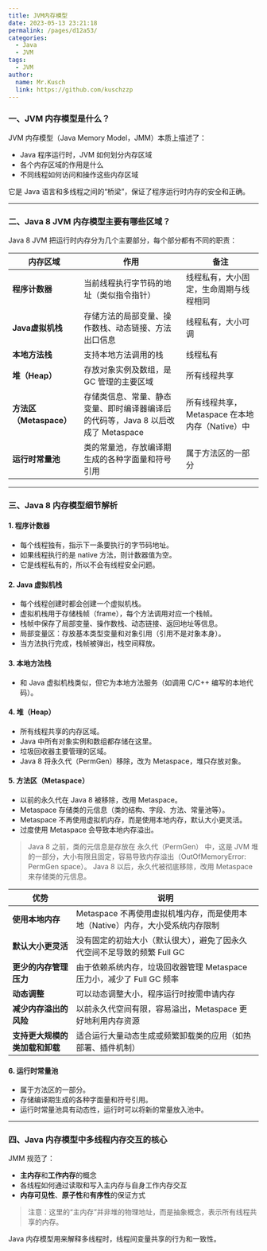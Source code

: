 ```yaml
---
title: JVM内存模型
date: 2023-05-13 23:21:18
permalink: /pages/d12a53/
categories:
  - Java
  - JVM
tags:
  - JVM
author: 
  name: Mr.Kusch
  link: https://github.com/kuschzzp
---
```

### 一、JVM 内存模型是什么？

JVM 内存模型（Java Memory Model，JMM）本质上描述了：

* Java 程序运行时，JVM 如何划分内存区域
* 各个内存区域的作用是什么
* 不同线程如何访问和操作这些内存区域

它是 Java 语言和多线程之间的“桥梁”，保证了程序运行时内存的安全和正确。

---

### 二、Java 8 JVM 内存模型主要有哪些区域？

Java 8 JVM 把运行时内存分为几个主要部分，每个部分都有不同的职责：

| 内存区域               | 作用                                                | 备注                              |
| ------------------ | ------------------------------------------------- | ------------------------------- |
| **程序计数器**          | 当前线程执行字节码的地址（类似指令指针）                              | 线程私有，大小固定，生命周期与线程相同             |
| **Java虚拟机栈**       | 存储方法的局部变量、操作数栈、动态链接、方法出口信息                        | 线程私有，大小可调                       |
| **本地方法栈**          | 支持本地方法调用的栈                                        | 线程私有                            |
| **堆（Heap）**        | 存放对象实例及数组，是 GC 管理的主要区域                            | 所有线程共享                          |
| **方法区（Metaspace）** | 存储类信息、常量、静态变量、即时编译器编译后的代码等，Java 8 以后改成了 Metaspace | 所有线程共享，Metaspace 在本地内存（Native）中 |
| **运行时常量池**         | 类的常量池，存放编译期生成的各种字面量和符号引用                          | 属于方法区的一部分                       |

---

### 三、Java 8 内存模型细节解析

#### 1. 程序计数器

* 每个线程独有，指示下一条要执行的字节码地址。
* 如果线程执行的是 native 方法，则计数器值为空。
* 它是线程私有的，所以不会有线程安全问题。

#### 2. Java 虚拟机栈

* 每个线程创建时都会创建一个虚拟机栈。
* 虚拟机栈用于存储栈帧（frame），每个方法调用对应一个栈帧。
* 栈帧中保存了局部变量、操作数栈、动态链接、返回地址等信息。
* 局部变量区：存放基本类型变量和对象引用（引用不是对象本身）。
* 当方法执行完成，栈帧被弹出，栈空间释放。

#### 3. 本地方法栈

* 和 Java 虚拟机栈类似，但它为本地方法服务（如调用 C/C++ 编写的本地代码）。

#### 4. 堆（Heap）

* 所有线程共享的内存区域。
* Java 中所有对象实例和数组都存储在这里。
* 垃圾回收器主要管理的区域。
* Java 8 将永久代（PermGen）移除，改为 Metaspace，堆只存放对象。

#### 5. 方法区（Metaspace）

* 以前的永久代在 Java 8 被移除，改用 Metaspace。
* Metaspace 存储类的元信息（类的结构、字段、方法、常量池等）。
* Metaspace 不再使用虚拟机内存，而是使用本地内存，默认大小更灵活。
* 过度使用 Metaspace 会导致本地内存溢出。

> Java 8 之前，类的元信息是存放在 永久代（PermGen） 中，这是 JVM 堆的一部分，大小有限且固定，容易导致内存溢出（OutOfMemoryError: PermGen space）。
> Java 8 以后，永久代被彻底移除，改用 Metaspace 来存储类的元信息。

| 优势                | 说明                                              |
| ----------------- | ----------------------------------------------- |
| **使用本地内存**        | Metaspace 不再使用虚拟机堆内存，而是使用本地（Native）内存，大小受系统内存限制 |
| **默认大小更灵活**       | 没有固定的初始大小（默认很大），避免了因永久代空间不足导致的频繁 Full GC        |
| **更少的内存管理压力**     | 由于依赖系统内存，垃圾回收器管理 Metaspace 压力小，减少了 Full GC 频率   |
| **动态调整**          | 可以动态调整大小，程序运行时按需申请内存                            |
| **减少内存溢出的风险**     | 以前永久代空间有限，容易溢出，Metaspace 更好地利用内存资源              |
| **支持更大规模的类加载和卸载** | 适合运行大量动态生成或频繁卸载类的应用（如热部署、插件机制）                  |

#### 6. 运行时常量池

* 属于方法区的一部分。
* 存储编译期生成的各种字面量和符号引用。
* 运行时常量池具有动态性，运行时可以将新的常量放入池中。

---

### 四、Java 内存模型中多线程内存交互的核心

JMM 规范了：

* **主内存**和**工作内存**的概念
* 各线程如何通过读取和写入主内存与自身工作内存交互
* **内存可见性**、**原子性**和**有序性**的保证方式

> 注意：这里的“主内存”并非堆的物理地址，而是抽象概念，表示所有线程共享的内存。

Java 内存模型用来解释多线程时，线程间变量共享的行为和一致性。
